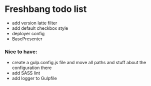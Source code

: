 # Freshbang todo list
- add version latte filter
- add default checkbox style
- deployer config
- BasePresenter

### Nice to have:
- create a gulp.config.js file and move all paths and stuff about the configuration there
- add SASS lint
- add logger to Gulpfile